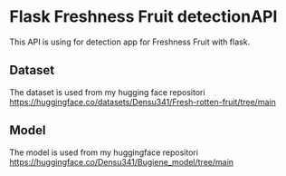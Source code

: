
# Flask Freshness Fruit detectionAPI
This API is using for detection app for Freshness Fruit with flask.




## Dataset

The dataset is used from my hugging face repositori https://huggingface.co/datasets/Densu341/Fresh-rotten-fruit/tree/main

## Model

The model is used from my huggingface repositori https://huggingface.co/Densu341/Bugiene_model/tree/main

